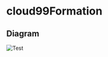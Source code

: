 # cloud99Formation
## Diagram
![Test](https://user-images.githubusercontent.com/27901732/123350967-21f55100-d52a-11eb-87e0-3feda023f598.jpeg)
